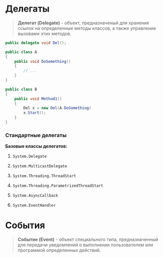 # Делегаты

> **Делегат (Delegate)** - объект, предназначеный для хранения ссылок на определенные методы классов, а также управление вызовами этих методов.

```csharp
public delegate void Del();

public class A
{
	public void DoSomething()
    {
    	// ...
    }
}

public class B
{
	public void Method1()
    {
    	Del x = new Del(A.DoSomething)
        x.Start();
    }
}
```

### Стандартные делегаты

**Базовые классы делегатов:**
1. ```System.Delegate```

2. ```System.MulticastDelegate```

3. ```System.Threading.ThreadStart```

4. ```System.Threading.ParametrizedThreadStart```

5. ```System.AsyncCallback```

6. ```System.EventHandler```

# События

> **Событие (Event)** - объект специального типа, предназначенный для передачи уведомлений о выполнении пользователем или программой определенных действий.